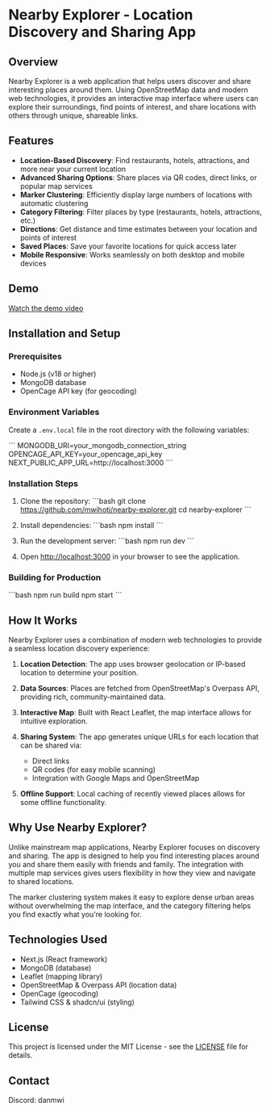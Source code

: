 # Nearby Explorer - Location Discovery and Sharing App

## Overview

Nearby Explorer is a web application that helps users discover and share interesting places around them. Using OpenStreetMap data and modern web technologies, it provides an interactive map interface where users can explore their surroundings, find points of interest, and share locations with others through unique, shareable links.

## Features

- **Location-Based Discovery**: Find restaurants, hotels, attractions, and more near your current location
- **Advanced Sharing Options**: Share places via QR codes, direct links, or popular map services
- **Marker Clustering**: Efficiently display large numbers of locations with automatic clustering
- **Category Filtering**: Filter places by type (restaurants, hotels, attractions, etc.)
- **Directions**: Get distance and time estimates between your location and points of interest
- **Saved Places**: Save your favorite locations for quick access later
- **Mobile Responsive**: Works seamlessly on both desktop and mobile devices

## Demo

[Watch the demo video](https://youtu.be/your-demo-video-link)

## Installation and Setup

### Prerequisites

- Node.js (v18 or higher)
- MongoDB database
- OpenCage API key (for geocoding)

### Environment Variables

Create a `.env.local` file in the root directory with the following variables:

\`\`\`
MONGODB_URI=your_mongodb_connection_string
OPENCAGE_API_KEY=your_opencage_api_key
NEXT_PUBLIC_APP_URL=http://localhost:3000 
\`\`\`

### Installation Steps

1. Clone the repository:
   \`\`\`bash
   git clone https://github.com/mwihoti/nearby-explorer.git
   cd nearby-explorer
   \`\`\`

2. Install dependencies:
   \`\`\`bash
   npm install
   \`\`\`

3. Run the development server:
   \`\`\`bash
   npm run dev
   \`\`\`

4. Open [http://localhost:3000](http://localhost:3000) in your browser to see the application.

### Building for Production

\`\`\`bash
npm run build
npm start
\`\`\`

## How It Works

Nearby Explorer uses a combination of modern web technologies to provide a seamless location discovery experience:

1. **Location Detection**: The app uses browser geolocation or IP-based location to determine your position.

2. **Data Sources**: Places are fetched from OpenStreetMap's Overpass API, providing rich, community-maintained data.

3. **Interactive Map**: Built with React Leaflet, the map interface allows for intuitive exploration.

4. **Sharing System**: The app generates unique URLs for each location that can be shared via:
   - Direct links
   - QR codes (for easy mobile scanning)
   - Integration with Google Maps and OpenStreetMap

5. **Offline Support**: Local caching of recently viewed places allows for some offline functionality.

## Why Use Nearby Explorer?

Unlike mainstream map applications, Nearby Explorer focuses on discovery and sharing. The app is designed to help you find interesting places around you and share them easily with friends and family. The integration with multiple map services gives users flexibility in how they view and navigate to shared locations.

The marker clustering system makes it easy to explore dense urban areas without overwhelming the map interface, and the category filtering helps you find exactly what you're looking for.

## Technologies Used

- Next.js (React framework)
- MongoDB (database)
- Leaflet (mapping library)
- OpenStreetMap & Overpass API (location data)
- OpenCage (geocoding)
- Tailwind CSS & shadcn/ui (styling)

## License

This project is licensed under the MIT License - see the [LICENSE](LICENSE) file for details.

## Contact

Discord: danmwi
